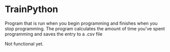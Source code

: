 # TrainPython
Program that is run when you begin programming and finishes when you stop programming. The program calculates the amount of time you've spent programming and saves the entry to a .csv file

Not functional yet.
